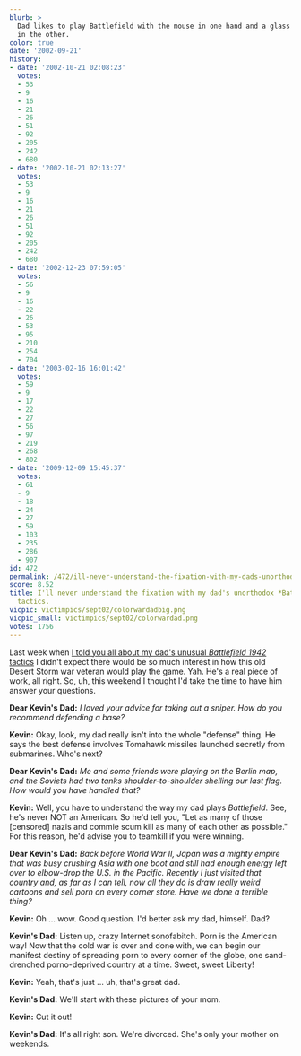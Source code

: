 ```yaml
---
blurb: >
  Dad likes to play Battlefield with the mouse in one hand and a glass of whiskey
  in the other.
color: true
date: '2002-09-21'
history:
- date: '2002-10-21 02:08:23'
  votes:
  - 53
  - 9
  - 16
  - 21
  - 26
  - 51
  - 92
  - 205
  - 242
  - 680
- date: '2002-10-21 02:13:27'
  votes:
  - 53
  - 9
  - 16
  - 21
  - 26
  - 51
  - 92
  - 205
  - 242
  - 680
- date: '2002-12-23 07:59:05'
  votes:
  - 56
  - 9
  - 16
  - 22
  - 26
  - 53
  - 95
  - 210
  - 254
  - 704
- date: '2003-02-16 16:01:42'
  votes:
  - 59
  - 9
  - 17
  - 22
  - 27
  - 56
  - 97
  - 219
  - 268
  - 802
- date: '2009-12-09 15:45:37'
  votes:
  - 61
  - 9
  - 18
  - 24
  - 27
  - 59
  - 103
  - 235
  - 286
  - 907
id: 472
permalink: /472/ill-never-understand-the-fixation-with-my-dads-unorthodox-battlfield-1942-tactics/
score: 8.52
title: I'll never understand the fixation with my dad's unorthodox *Battlfield 1942*
  tactics.
vicpic: victimpics/sept02/colorwardadbig.png
vicpic_small: victimpics/sept02/colorwardad.png
votes: 1756
---
```


Last week when [I told you all about my dad's unusual *Battlefield 1942*
tactics](@/victim/461.md) I didn't expect there would be so much
interest in how this old Desert Storm war veteran would play the game.
Yah. He's a real piece of work, all right. So, uh, this weekend I
thought I'd take the time to have him answer your questions.

**Dear Kevin's Dad:** *I loved your advice for taking out a sniper. How
do you recommend defending a base?*

**Kevin:** Okay, look, my dad really isn't into the whole "defense"
thing. He says the best defense involves Tomahawk missiles launched
secretly from submarines. Who's next?

**Dear Kevin's Dad:** *Me and some friends were playing on the Berlin
map, and the Soviets had two tanks shoulder-to-shoulder shelling our
last flag. How would you have handled that?*

**Kevin:** Well, you have to understand the way my dad plays
*Battlefield*. See, he's never NOT an American. So he'd tell you, "Let
as many of those \[censored\] nazis and commie scum kill as many of each
other as possible." For this reason, he'd advise you to teamkill if you
were winning.

**Dear Kevin's Dad:** *Back before World War II, Japan was a mighty
empire that was busy crushing Asia with one boot and still had enough
energy left over to elbow-drop the U.S. in the Pacific. Recently I just
visited that country and, as far as I can tell, now all they do is draw
really weird cartoons and sell porn on every corner store. Have we done
a terrible thing?*

**Kevin:** Oh ... wow. Good question. I'd better ask my dad, himself.
Dad?

**Kevin's Dad:** Listen up, crazy Internet sonofabitch. Porn is the
American way! Now that the cold war is over and done with, we can begin
our manifest destiny of spreading porn to every corner of the globe, one
sand-drenched porno-deprived country at a time. Sweet, sweet Liberty!

**Kevin:** Yeah, that's just ... uh, that's great dad.

**Kevin's Dad:** We'll start with these pictures of your mom.

**Kevin:** Cut it out!

**Kevin's Dad:** It's all right son. We're divorced. She's only your
mother on weekends.